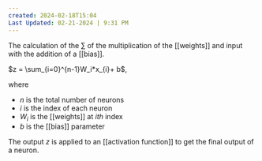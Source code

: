 ```yaml
---
created: 2024-02-18T15:04
Last Updated: 02-21-2024 | 9:31 PM
---
```

The calculation of the $\sum$ of the multiplication of the [[weights]] and input with the addition of a [[bias]].

$z = \sum_{i=0}^{n-1}W_i*x_{i}+ b$,

where 
- $n$ is the total number of neurons
- $i$ is the index of each neuron
- $W_i$ is the [[weights]] at $ith$ index
- $b$ is the [[bias]] parameter

The output $z$ is applied to an [[activation function]] to get the final output of a neuron. 